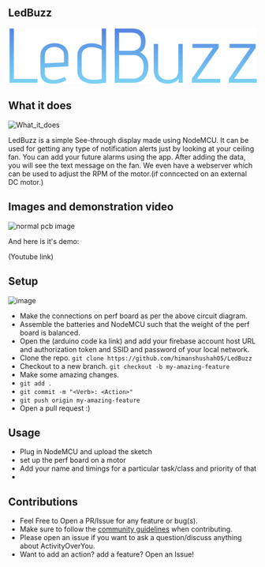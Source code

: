 ## LedBuzz
<p align="center"><img src="https://github.com/himanshushah05/LedBuzz/blob/main/LedBuzz.png"/></p>


## What it does
![What_it_does](./what_it_does)
<p> LedBuzz is a simple See-through display made using NodeMCU. It can be used for getting any type of notification alerts just by looking at your ceiling fan. You can add your future alarms using the app. After adding the data, you will see the text message on the fan. We even have a webserver which can be used to adjust the RPM of the motor.(if conncected on an external DC motor.) </p>

## Images and demonstration video
![normal pcb image](./pcbimage)

<p>And here is it's demo:</p>
(Youtube link)


## Setup
![image](./cktdiag)
- Make the connections on perf board as per the above circuit diagram.   
- Assemble the batteries and NodeMCU such that the weight of the perf board is balanced.
- Open the (arduino code ka link) and add your firebase account host URL and authorization token and SSID and password of your local network.
- Clone the repo.
  `git clone https://github.com/himanshushah05/LedBuzz`
- Checkout to a new branch.
  `git checkout -b my-amazing-feature`
- Make some amazing changes.
- `git add .`
- `git commit -m "<Verb>: <Action>"`
- `git push origin my-amazing-feature`
- Open a pull request :)
  
## Usage
- Plug in NodeMCU and upload the sketch
- set up the perf board on a motor 
- Add your name and timings for a particular task/class and priority of that 
- 
    
## Contributions

- Feel Free to Open a PR/Issue for any feature or bug(s).
- Make sure to follow the [community guidelines](https://docs.github.com/en/github/site-policy/github-community-guidelines) when contributing.
- Please open an issue if you want to ask a question/discuss anything about ActivityOverYou.
- Want to add an action? add a feature? Open an Issue!


